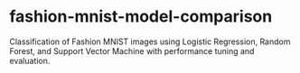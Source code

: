 # fashion-mnist-model-comparison
Classification of Fashion MNIST images using Logistic Regression, Random Forest, and Support Vector Machine with performance tuning and evaluation.
